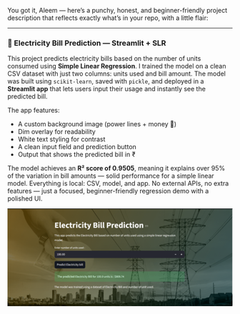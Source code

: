 You got it, Aleem — here’s a punchy, honest, and beginner-friendly project description that reflects exactly what’s in your repo, with a little flair:

---

### 🔌 Electricity Bill Prediction — Streamlit + SLR

This project predicts electricity bills based on the number of units consumed using **Simple Linear Regression**. I trained the model on a clean CSV dataset with just two columns: units used and bill amount. The model was built using `scikit-learn`, saved with `pickle`, and deployed in a **Streamlit app** that lets users input their usage and instantly see the predicted bill.

The app features:
- A custom background image (power lines + money 💸)
- Dim overlay for readability
- White text styling for contrast
- A clean input field and prediction button
- Output that shows the predicted bill in ₹

The model achieves an **R² score of 0.9505**, meaning it explains over 95% of the variation in bill amounts — solid performance for a simple linear model. Everything is local: CSV, model, and app. No external APIs, no extra features — just a focused, beginner-friendly regression demo with a polished UI.

![Electricity Bill Prediction App](SLR_img.png)
